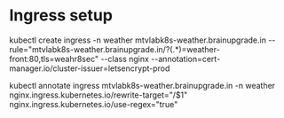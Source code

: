 # Ingress setup

kubectl create ingress -n weather  mtvlabk8s-weather.brainupgrade.in --rule="mtvlabk8s-weather.brainupgrade.in/?(.*)=weather-front:80,tls=weahr8sec" --class nginx --annotation=cert-manager.io/cluster-issuer=letsencrypt-prod

kubectl annotate ingress mtvlabk8s-weather.brainupgrade.in  -n weather   nginx.ingress.kubernetes.io/rewrite-target="/\$1"  nginx.ingress.kubernetes.io/use-regex="true"